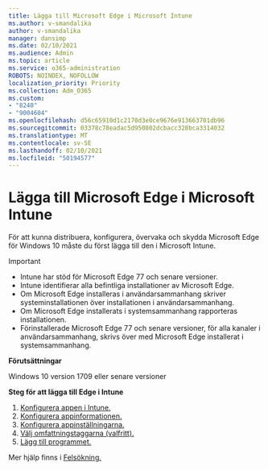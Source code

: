 ```yaml
---
title: Lägga till Microsoft Edge i Microsoft Intune
ms.author: v-smandalika
author: v-smandalika
manager: dansimp
ms.date: 02/10/2021
ms.audience: Admin
ms.topic: article
ms.service: o365-administration
ROBOTS: NOINDEX, NOFOLLOW
localization_priority: Priority
ms.collection: Adm_O365
ms.custom:
- "8240"
- "9004604"
ms.openlocfilehash: d56c65910d1c2170d3e0ce9676e913663701db96
ms.sourcegitcommit: 03378c78eadac5d950802dcbacc328bca3314032
ms.translationtype: MT
ms.contentlocale: sv-SE
ms.lasthandoff: 02/10/2021
ms.locfileid: "50194577"
---
```

# <a name="add-microsoft-edge-to-microsoft-intune"></a>Lägga till Microsoft Edge i Microsoft Intune

För att kunna distribuera, konfigurera, övervaka och skydda Microsoft Edge för Windows 10 måste du först lägga till den i Microsoft Intune.

> [!IMPORTANT]
- Intune har stöd för Microsoft Edge 77 och senare versioner.
- Intune identifierar alla befintliga installationer av Microsoft Edge.
- Om Microsoft Edge installeras i användarsammanhang skriver systeminstallationen över installationen i användarsammanhang.
- Om Microsoft Edge installerats i systemsammanhang rapporteras installationen.
- Förinstallerade Microsoft Edge 77 och senare versioner, för alla kanaler i användarsammanhang, skrivs över med Microsoft Edge installerat i systemsammanhang.

**Förutsättningar**

Windows 10 version 1709 eller senare versioner

**Steg för att lägga till Edge i Intune**

1. [Konfigurera appen i Intune.](https://docs.microsoft.com/mem/intune/apps/apps-windows-edge)
2. [Konfigurera appinformationen.](https://docs.microsoft.com/mem/intune/apps/apps-windows-edge)
3. [Konfigurera appinställningarna.](https://docs.microsoft.com/mem/intune/apps/apps-windows-edge)
4. [Välj omfattningstaggarna (valfritt).](https://docs.microsoft.com/mem/intune/apps/apps-windows-edge)
5. [Lägg till programmet.](https://docs.microsoft.com/mem/intune/apps/apps-windows-edge)

Mer hjälp finns i [Felsökning.](https://docs.microsoft.com/mem/intune/apps/apps-windows-edge)




